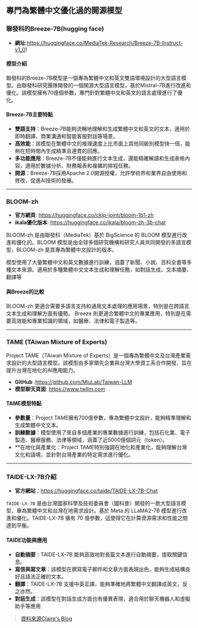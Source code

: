 ## 專門為繁體中文優化過的開源模型

### 聯發科的Breeze-7B(hugging face)

- **網址**:https://huggingface.co/MediaTek-Research/Breeze-7B-Instruct-v1_0)

#### 模型介紹

聯發科的Breeze-7B模型是一個專為繁體中文和英文雙語環境設計的大型語言模型。由聯發科研究團隊開發的一個開源大型語言模型，基於Mistral-7B進行改進和優化。該模型擁有70億個參數，專門針對繁體中文和英文的語言處理進行了優化。

#### Breeze-7B主要特點
- **雙語支持**：Breeze-7B能夠流暢地理解和生成繁體中文和英文的文本，適用於即時翻譯、商業溝通和智能客服對話等場景。
- **高效能**：該模型在繁體中文的推理速度上比市面上其他同級別模型快一倍，能夠在短時間內生成精準且連貫的回應。
- **多功能應用**：Breeze-7B不僅能夠進行文本生成，還能精確解讀和生成表格內容，適用於數據分析、財務報表和複雜的排程任務。
- **開源**：Breeze-7B採用Apache 2.0開源授權，允許學術界和業界自由使用和修改，促進AI技術的發展。

---

### BLOOM-zh
- **官方網頁**: https://huggingface.co/ckip-joint/bloom-1b1-zh
- **ikala優化版本**: https://huggingface.co/ikala/bloom-zh-3b-chat

BLOOM-zh 是由聯發科（MediaTek）基於 BigScience 的 BLOOM 模型進行改進和優化的。BLOOM 模型是由全球多個研究機構和研究人員共同開發的多語言模型，BLOOM-zh 是其專為繁體中文設計的版本。

模型使用了大量繁體中文和英文數據進行訓練，涵蓋了新聞、小說、百科全書等多種文本來源。適用於多種繁體中文文本生成和理解任務，如對話生成、文本摘要、翻譯等

#### 與Breeze的比較
BLOOM-zh 更適合需要多語言支持和通用文本處理的應用場景，特別是在跨語言文本生成和理解方面有優勢。
Breeze 則更適合繁體中文的專業應用，特別是在需要高效能和專業知識的領域，如醫療、法律和電子製造等。

---

### TAME (TAiwan Mixture of Experts)

Project TAME（TAiwan Mixture of Experts）是一個專為繁體中文及台灣產業需求設計的大型語言模型。該模型由多家領先企業與台灣大學資工系合作開發，旨在提升台灣在地化的AI應用能力。

- **GitHub** :https://github.com/MiuLab/Taiwan-LLM
- **模型聊天頁面**: https://www.twllm.com

#### TAME模型特點
- **參數量**：Project TAME擁有700億參數，專為繁體中文設計，能夠精準理解和生成繁體中文文本。
- **訓練數據**：模型使用了來自多個產業的專業數據進行訓練，包括石化業、電子製造、醫療服務、法律等領域，涵蓋了近5000億個詞元（token）。
- **在地化與產業化：Project TAME特別強調在地化和產業化，能夠理解台灣文化和語境，並針對台灣產業的特定需求進行優化。

---

### TAIDE-LX-7B介紹
- **官方網站**：https://huggingface.co/taide/TAIDE-LX-7B-Chat

`TAIDE-LX-7B` 是由台灣國家科學及技術委員會（國科會）開發的一款大型語言模型，專為繁體中文和台灣在地需求設計。基於 Meta 的 LLaMA2-7B 模型進行改進和優化。TAIDE-LX-7B 擁有 70 億參數，這使得它在計算資源需求和性能之間達到平衡。

#### TAIDE功能與應用
- **自動摘要**：TAIDE-LX-7B 能夠高效地對長篇文本進行自動摘要，提取關鍵信息。
- **寫信與寫文章**：該模型在撰寫電子郵件和文章方面表現出色，能夠生成結構良好且語法正確的文本。
- **翻譯**：TAIDE-LX-7B 支援中英互譯，能夠準確地將繁體中文翻譯成英文，反之亦然。
- **對話生成**：該模型在對話生成方面也有優異表現，適合用於聊天機器人和虛擬助手等應用

> [資料來源Claire's Blog](https://claire-chang.com/2024/10/02/%E5%B0%88%E9%96%80%E7%82%BA%E7%B9%81%E9%AB%94%E4%B8%AD%E6%96%87%E5%84%AA%E5%8C%96%E9%81%8E%E7%9A%84%E9%96%8B%E6%BA%90%E6%A8%A1%E5%9E%8B/)
